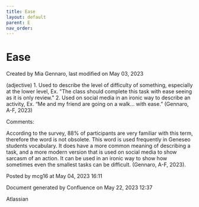 ```yaml
---
title: Ease
layout: default
parent: E
nav_order:
---
```


# Ease

Created by  Mia Gennaro, last modified on May 03, 2023

(adjective) 1. Used to describe the level of difficulty of something, especially at the lower level, Ex. &quot;The class should complete this task with ease seeing as it is only review.&quot; 2. Used on social media in an ironic way to describe an activity, Ex. “Me and my friend are going on a walk… with ease.” (Gennaro, A-F, 2023)

Comments:

According to the survey, 88% of participants are very familiar with this term, therefore the word is not obsolete. This word is used frequently in Geneseo students vocabulary. It does have a more common meaning of describing a task, and a more modern version that is used on social media to show sarcasm of an action. It can be used in an ironic way to show how sometimes even the smallest tasks can be difficult. (Gennaro, A-F, 2023). 

Posted by mcg16 at May 04, 2023 16:11

Document generated by Confluence on May 22, 2023 12:37

Atlassian
